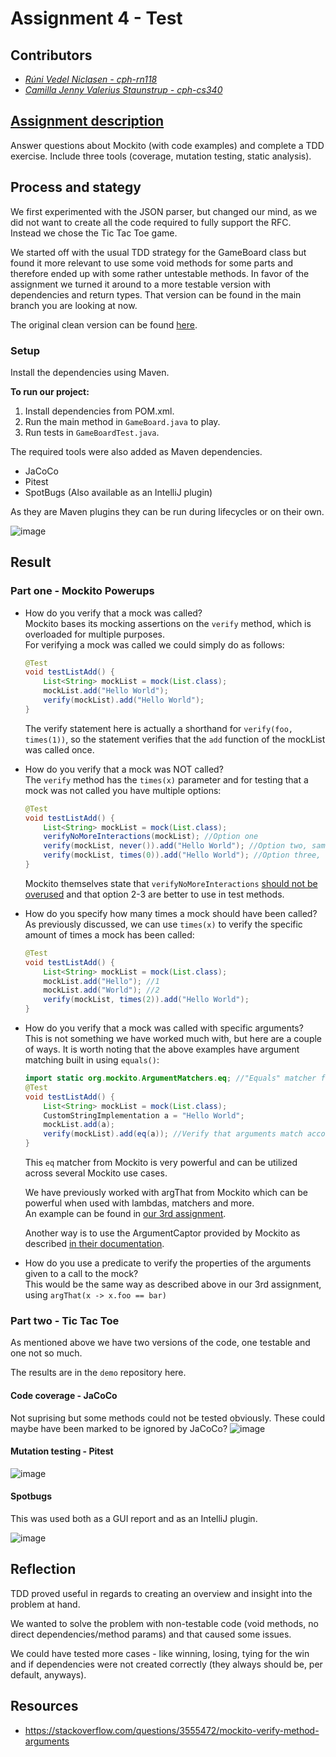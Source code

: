 # Assignment 4 - Test

## Contributors
- _[Rúni Vedel Niclasen - cph-rn118](https://github.com/Runi-VN)_
- _[Camilla Jenny Valerius Staunstrup - cph-cs340](https://github.com/Castau)_

## [Assignment description](https://github.com/Hold-Krykke-BA/Test/blob/main/Assignment4/Assignment4.pdf)
Answer questions about Mockito (with code examples) and complete a TDD exercise. Include three tools (coverage, mutation testing, static analysis).

## Process and stategy
We first experimented with the JSON parser, but changed our mind, as we did not want to create all the code required to fully support the RFC.  
Instead we chose the Tic Tac Toe game.

We started off with the usual TDD strategy for the GameBoard class but found it more relevant to use some void methods for some parts and therefore ended up with some rather untestable methods. In favor of the assignment we turned it around to a more testable version with dependencies and return types. That version can be found in the main branch you are looking at now.

The original clean version can be found [here](https://github.com/Hold-Krykke-BA/Test/blob/d925bcdd6c3f1553f7c0d22dd6dba4d1bf48d380/Assignment4/demo/src/main/java/com/example/demo/GameBoard.java).

### Setup
Install the dependencies using Maven.

**To run our project:**  
1. Install dependencies from POM.xml.
2. Run the main method in `GameBoard.java` to play.
3. Run tests in `GameBoardTest.java`.

The required tools were also added as Maven dependencies.
- JaCoCo
- Pitest
- SpotBugs (Also available as an IntelliJ plugin)

As they are Maven plugins they can be run during lifecycles or on their own.

![image](https://user-images.githubusercontent.com/37186286/143281853-fd377f45-6a98-4fa9-bada-2a5285adb620.png)


## Result

### Part one - Mockito Powerups

- How do you verify that a mock was called?  
Mockito bases its mocking assertions on the `verify` method, which is overloaded for multiple purposes.  
For verifying a mock was called we could simply do as follows: 
    ```java
    @Test
    void testListAdd() {
        List<String> mockList = mock(List.class);
        mockList.add("Hello World");
        verify(mockList).add("Hello World");
    }
    ```
    The verify statement here is actually a shorthand for `verify(foo, times(1))`, so the statement verifies that the `add` function of the mockList was called once.


- How do you verify that a mock was NOT called?  
The `verify` method has the `times(x)` parameter and for testing that a mock was not called you have multiple options:
    ```java
    @Test
    void testListAdd() {
        List<String> mockList = mock(List.class);
        verifyNoMoreInteractions(mockList); //Option one
        verify(mockList, never()).add("Hello World"); //Option two, same as below
        verify(mockList, times(0)).add("Hello World"); //Option three, same as above
    }
    ```
    Mockito themselves state that `verifyNoMoreInteractions` [should not be overused](https://javadoc.io/static/org.mockito/mockito-core/4.1.0/org/mockito/Mockito.html#verifyNoMoreInteractions-java.lang.Object...-) and that option 2-3 are better to use in test methods.


- How do you specify how many times a mock should have been called?  
As previously discussed, we can use `times(x)` to verify the specific amount of times a mock has been called:
    ```java
    @Test
    void testListAdd() {
        List<String> mockList = mock(List.class);
        mockList.add("Hello"); //1
        mockList.add("World"); //2
        verify(mockList, times(2)).add("Hello World"); 
    }
    ```

- How do you verify that a mock was called with specific arguments?  
This is not something we have worked much with, but here are a couple of ways. It is worth noting that the above examples have argument matching built in using `equals()`:

    ```java
    import static org.mockito.ArgumentMatchers.eq; //"Equals" matcher from Mockito
    @Test
    void testListAdd() {
        List<String> mockList = mock(List.class);
        CustomStringImplementation a = "Hello World";
        mockList.add(a);
        verify(mockList).add(eq(a)); //Verify that arguments match according to the equals matcher.
    }
    ```
    This `eq` matcher from Mockito is very powerful and can be utilized across several Mockito use cases.  
    
    We have previously worked with argThat from Mockito which can be powerful when used with lambdas, matchers and more.  
    An example can be found in [our 3rd assignment](https://github.com/Hold-Krykke-BA/Test/blob/main/Assignment3/src/test/java/unit/servicelayer/booking/BookingMockTest.java#L33-L50).

    Another way is to use the ArgumentCaptor provided by Mockito as described [in their documentation](https://www.javadoc.io/doc/org.mockito/mockito-core/2.7.9/org/mockito/ArgumentCaptor.html).


- How do you use a predicate to verify the properties of the arguments given to a call to the mock?  
This would be the same way as described above in our 3rd assignment, using `argThat(x -> x.foo == bar)`

### Part two - Tic Tac Toe

As mentioned above we have two versions of the code, one testable and one not so much.

The results are in the `demo` repository here.

#### Code coverage - JaCoCo
Not suprising but some methods could not be tested obviously. These could maybe have been marked to be ignored by JaCoCo?
![image](https://user-images.githubusercontent.com/37186286/143286569-32aa6395-f63b-4502-8a14-994b0807e59a.png)

#### Mutation testing - Pitest

![image](https://user-images.githubusercontent.com/37186286/143289472-c36877d2-0437-452d-bf40-922bc380f2a1.png)

#### Spotbugs
This was used both as a GUI report and as an IntelliJ plugin.

![image](https://user-images.githubusercontent.com/37186286/143289921-c817e404-2751-44a7-8344-61908655d3af.png)

## Reflection
TDD proved useful in regards to creating an overview and insight into the problem at hand.

We wanted to solve the problem with non-testable code (void methods, no direct dependencies/method params) and that caused some issues.

We could have tested more cases - like winning, losing, tying for the win and if dependencies were not created correctly (they always should be, per default, anyways).


## Resources
- https://stackoverflow.com/questions/3555472/mockito-verify-method-arguments
